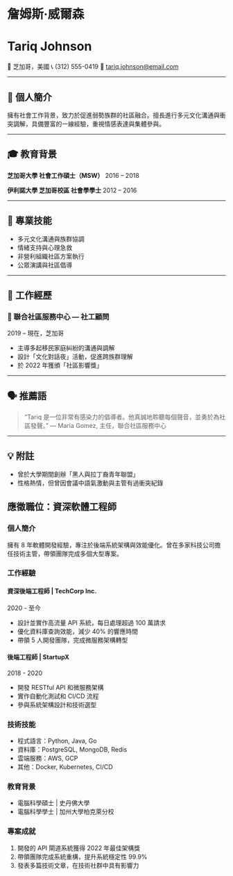 # 詹姆斯·威爾森

# Tariq Johnson

📍 芝加哥，美國
📞 (312) 555-0419
📧 tariq.johnson@email.com

---

## 🧾 個人簡介

擁有社會工作背景，致力於促進弱勢族群的社區融合。擅長進行多元文化溝通與衝突調解，具備豐富的一線經驗，重視情感表達與集體參與。

---

## 🎓 教育背景

**芝加哥大學 社會工作碩士（MSW）**
2016 – 2018

**伊利諾大學 芝加哥校區 社會學學士**
2012 – 2016

---

## 🧠 專業技能

- 多元文化溝通與族群協調
- 情緒支持與心理急救
- 非營利組織社區方案執行
- 公眾演講與社區倡導

---

## 💼 工作經歷

### 🏢 聯合社區服務中心 — 社工顧問

2019 – 現在，芝加哥

- 主導多起移民家庭糾紛的溝通與調解
- 設計「文化對話夜」活動，促進跨族群理解
- 於 2022 年獲頒「社區影響獎」

---

## 🗣️ 推薦語

> “Tariq 是一位非常有感染力的倡導者。他真誠地聆聽每個聲音，並勇於為社區發聲。”
> — Maria Gomez, 主任，聯合社區服務中心

---

## 💡 附註

- 曾於大學期間創辦「黑人與拉丁裔青年聯盟」
- 性格熱情，但曾因會議中語氣激動與主管有過衝突紀錄

## 應徵職位：資深軟體工程師

### 個人簡介

擁有 8 年軟體開發經驗，專注於後端系統架構與效能優化。曾在多家科技公司擔任技術主管，帶領團隊完成多個大型專案。

### 工作經驗

#### 資深後端工程師 | TechCorp Inc.

2020 - 至今

- 設計並實作高流量 API 系統，每日處理超過 100 萬請求
- 優化資料庫查詢效能，減少 40% 的響應時間
- 帶領 5 人開發團隊，完成微服務架構轉型

#### 後端工程師 | StartupX

2018 - 2020

- 開發 RESTful API 和微服務架構
- 實作自動化測試和 CI/CD 流程
- 參與系統架構設計和技術選型

### 技術技能

- 程式語言：Python, Java, Go
- 資料庫：PostgreSQL, MongoDB, Redis
- 雲端服務：AWS, GCP
- 其他：Docker, Kubernetes, CI/CD

### 教育背景

- 電腦科學碩士 | 史丹佛大學
- 電腦科學學士 | 加州大學柏克萊分校

### 專案成就

1. 開發的 API 閘道系統獲得 2022 年最佳架構獎
2. 帶領團隊完成系統重構，提升系統穩定性 99.9%
3. 發表多篇技術文章，在技術社群中具有影響力
